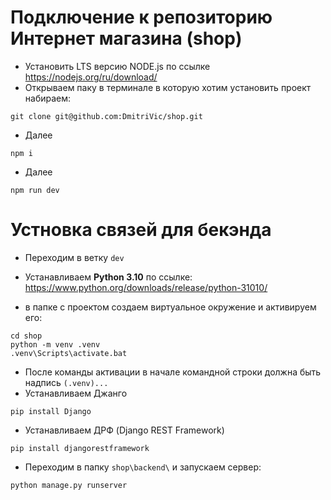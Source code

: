 # Подключение к репозиторию Интернет магазина (shop)
* Установить LTS версию NODE.js по ссылке   https://nodejs.org/ru/download/
* Открываем паку в терминале в которую хотим установить проект набираем:
```
git clone git@github.com:DmitriVic/shop.git
```
* Далее   
```
npm i
```
* Далее   
```
npm run dev
```
# Устновка связей для бекэнда
* Переходим в ветку `dev`
* Устанавливаем **Python 3.10** по ссылке: https://www.python.org/downloads/release/python-31010/

* в папке с проектом создаем виртуальное окружение и активируем его:
```
cd shop
python -m venv .venv
.venv\Scripts\activate.bat

```
* После команды активации в начале командной строки должна быть надпись `(.venv)...` 
* Устанавливаем Джанго
```
pip install Django
```
* Устанавливаем ДРФ (Django REST Framework)
```
pip install djangorestframework
```
* Переходим в папку `shop\backend\` и запускаем сервер:
```
python manage.py runserver
```
